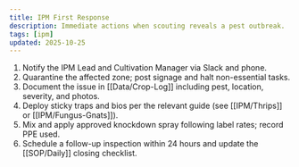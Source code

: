 ```yaml
---
title: IPM First Response
description: Immediate actions when scouting reveals a pest outbreak.
tags: [ipm]
updated: 2025-10-25
---
```


1. Notify the IPM Lead and Cultivation Manager via Slack and phone.
2. Quarantine the affected zone; post signage and halt non-essential tasks.
3. Document the issue in [[Data/Crop-Log]] including pest, location, severity, and photos.
4. Deploy sticky traps and bios per the relevant guide (see [[IPM/Thrips]] or [[IPM/Fungus-Gnats]]).
5. Mix and apply approved knockdown spray following label rates; record PPE used.
6. Schedule a follow-up inspection within 24 hours and update the [[SOP/Daily]] closing checklist.
